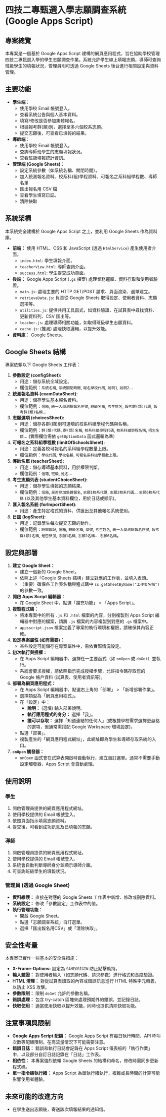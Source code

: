 # 四技二專甄選入學志願調查系統 (Google Apps Script)

## 專案總覽

本專案是一個基於 Google Apps Script 建構的網頁應用程式，旨在協助學校管理四技二專甄選入學的學生志願調查作業。系統允許學生線上填報志願，導師可查詢班級學生的填報狀況，管理員則可透過 Google Sheets 後台進行相關設定與資料管理。

## 主要功能

*   **學生端：**
    *   使用學校 Email 帳號登入。
    *   查看系統公告與個人基本資料。
    *   填寫/修改是否參加集體報名。
    *   根據報考群(類)別，選擇至多六個校系志願。
    *   提交志願後，可查看已填報的結果。
*   **導師端：**
    *   使用學校 Email 帳號登入。
    *   查詢導師班學生的志願填報狀況。
    *   查看班級填報統計資訊。
*   **管理端 (Google Sheets)：**
    *   設定系統參數（如系統名稱、關閉時間）。
    *   加入統測報名資料、校系科(組)學程資料、可報名之系科組學程數、導師名單
    *   匯出報名用 CSV 檔
    *   查看學生填寫日誌。
    *   清除快取

## 系統架構

本系統完全建構於 Google Apps Script 之上，並利用 Google Sheets 作為資料庫。

*   **前端：** 使用 HTML、CSS 和 JavaScript (透過 `HtmlService`) 產生使用者介面。
    *   `index.html`: 學生填報介面。
    *   `teacherView.html`: 導師查詢介面。
    *   `success.html`: 學生提交成功頁面。
*   **後端：** Google Apps Script (`.gs` 檔案) 處理業務邏輯、資料存取和使用者驗證。
    *   `main.js`: 處理主要的 HTTP GET/POST 請求、頁面渲染、選單建立。
    *   `retrieveData.js`: 負責從 Google Sheets 取得設定、使用者資料、志願選項等。
    *   `utilities.js`: 提供共用工具函式，如資料驗證、在試算表中尋找資料、更新資料列、CSV 匯出等。
    *   `teacher.js`: 處理導師相關功能，如取得班級學生志願資料。
    *   `cache.js`: (推測) 處理快取邏輯，以提升效能。
*   **資料庫：** Google Sheets。

## Google Sheets 結構

專案依賴以下 Google Sheets 工作表：

1.  **參數設定 (configSheet):**
    *   用途：儲存系統全域設定。
    *   欄位範例：`系統名稱`, `系統關閉時間`, `報名學校代碼`, `說明1`, `說明2`...
2.  **統測報名資料 (examDataSheet):**
    *   用途：儲存學生基本報名資料。
    *   欄位範例：`信箱`, `統一入學測驗報名序號`, `班級名稱`, `考生姓名`, `報考群(類)代碼`, `報考群(類)名稱`...
3.  **志願選項 (choicesSheet):**
    *   用途：儲存各群(類)別可選填的校系科組學程代碼與名稱。
    *   欄位範例：`群(類)代碼`, `群(類)名稱`, `校系科組學程代碼`, `校系科組學程名稱`, `招生名額`... (實際欄位需依 `getOptionData` 函式邏輯為準)
4.  **可報名之系科組學程數 (limitOfSchoolsSheet):**
    *   用途：定義各校可報名的系科組學程數量上限。
    *   欄位範例：`學校代碼`, `學校名稱`, `可報名系科組學程數上限`。
5.  **導師名單 (teacherSheet):**
    *   用途：儲存導師基本資料，用於權限判斷。
    *   欄位範例：`信箱`, `班級`, `姓名`...
6.  **考生志願列表 (studentChoiceSheet):**
    *   用途：儲存學生填報的志願結果。
    *   欄位範例：`信箱`, `是否參加集體報名`, `志願1校系代碼`, `志願2校系代碼`... `志願6校系代碼` (以及其他學生基本資料欄位，用於日誌或顯示)。
7.  **匯入報名系統 (forImportSheet):**
    *   用途：產生特定格式的資料，供匯出至其他報名系統使用。
8.  **日誌 (logSheet):**
    *   用途：記錄學生每次提交志願的動作。
    *   欄位範例：`時間戳記`, `信箱`, `班級名稱`, `學號`, `考生姓名`, `統一入學測驗報名序號`, `報考群(類)名稱`, `是否參加`, `志願1名稱`, `志願2名稱`... `志願6名稱`。

## 設定與部署

1.  **建立 Google Sheet：**
    *   建立一個新的 Google Sheet。
    *   依照上述「Google Sheets 結構」建立對應的工作表，並填入表頭。
    *   （重要）確保各工作表名稱與程式碼中 `ss.getSheetByName("工作表名稱")` 的參數一致。
2.  **開啟 Apps Script 編輯器：**
    *   在 Google Sheet 中，點選「擴充功能」 > 「Apps Script」。
3.  **複製程式碼：**
    *   將本專案中的所有 `.js` 和 `.html` 檔案的內容，分別複製到 Apps Script 編輯器中對應的檔案，請將 `.js` 檔案的內容複製到對應的 `.gs` 檔案中。
    *   `appsscript.json` 檔案定義了專案的執行環境和權限，請確保其內容正確。
4.  **設定專案屬性 (如有需要)：**
    *   某些設定可能儲存在專案屬性中，需依實際情況設定。
5.  **初次執行與授權：**
    *   在 Apps Script 編輯器中，選擇任一主要函式（如 `onOpen` 或 `doGet`）並執行。
    *   系統會要求授權，請依照指示完成授權步驟，允許指令碼存取您的 Google 帳戶資料 (試算表、使用者資訊等)。
6.  **部署為網頁應用程式：**
    *   在 Apps Script 編輯器中，點選右上角的「部署」 > 「新增部署作業」。
    *   選擇類型為「網頁應用程式」。
    *   在「設定」中：
        *   **說明：** (選填) 輸入部署說明。
        *   **執行應用程式的身分：** 選擇「我」。
        *   **誰可以存取：** 選擇「知道連結的任何人」(或根據學校需求選擇更嚴格的選項，但通常需搭配 Google Workspace 環境設定)。
    *   點選「部署」。
    *   複製產生的「網頁應用程式網址」，此網址即為學生和導師存取系統的入口。
7.  **`onOpen` 觸發器：**
    *   `onOpen` 函式會在試算表開啟時自動執行，建立自訂選單。通常不需要手動設定觸發器，Apps Script 會自動處理。

## 使用說明

### 學生
1.  開啟管理員提供的網頁應用程式網址。
2.  使用學校提供的 Email 帳號登入。
3.  依照頁面指示填寫志願資料。
4.  提交後，可看到成功訊息及已填報的志願。

### 導師
1.  開啟管理員提供的網頁應用程式網址。
2.  使用學校提供的 Email 帳號登入。
3.  系統會自動判斷導師身分並顯示導師介面。
4.  可查詢班級學生的填報狀況。

### 管理員 (透過 Google Sheet)
*   **資料維護：** 直接在對應的 Google Sheets 工作表中新增、修改或刪除資料。
*   **系統設定：** 修改「參數設定」工作表中的值。
*   **執行管理功能：**
    *   開啟 Google Sheet。
    *   點選「志願調查系統」自訂選單。
    *   選擇「匯出報名用CSV」或「清除快取」。

## 安全性考量

本專案已實作一些基本的安全性措施：

*   **X-Frame-Options:** 設定為 `SAMEORIGIN` 防止點擊劫持。
*   **輸入驗證：** 對使用者輸入（如志願代碼、請求參數）進行格式和長度驗證。
*   **HTML 清理：** 對從試算表讀取的內容或錯誤訊息進行 HTML 特殊字元轉義，以防止 XSS 攻擊。
*   **參數限制：** 限制 `doGet` 允許的參數名稱。
*   **錯誤處理：** 包含 try-catch 區塊來處理預期外的錯誤，並記錄日誌。
*   **快取使用：** 適當使用快取以提升效能，同時也提供清除快取功能。

## 注意事項與限制

*   **Google Apps Script 配額：** Google Apps Script 有每日執行時間、API 呼叫次數等配額限制。在高流量情況下可能需要注意。
*   **錯誤日誌：** 錯誤和執行日誌會記錄在 Apps Script 儀表板的「執行作業」中，以及部分自訂日誌記錄在「日誌」工作表。
*   **相依性：** 本專案強烈依賴 Google Sheets 的結構和命名，修改時需同步更新程式碼。
*   **單一指令碼執行緒：** Apps Script 為單執行緒執行，複雜或長時間的計算可能影響使用者體驗。

## 未來可能的改進方向

*   在學生送出志願後，寄送該次填報結果的通知信。
